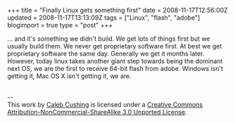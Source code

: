 +++
title = "Finally Linux gets something first"
date = 2008-11-17T12:56:00Z
updated = 2008-11-17T13:13:09Z
tags = ["Linux", "flash", "adobe"]
blogimport = true 
type = "post"
+++

... and it's something we didn't build. We get lots of things first but we usually build them. We never get proprietary software first. At best we get proprietary software the same day. Generally we get it months later. However, today linux takes another giant step towards being the dominant next OS, we are the first to receive 64-bit flash from adobe. Windows isn't getting it, Mac OS X isn't getting it, we are.<div class="blogger-post-footer"><br />--<br />
This <span xmlns:dc="http://purl.org/dc/elements/1.1/" href="http://purl.org/dc/dcmitype/Text" rel="dc:type">work</span> by <a xmlns:cc="http://creativecommons.org/ns#" href="http://www.xenoterracide.com" property="cc:attributionName" rel="cc:attributionURL">Caleb Cushing</a> is licensed under a <a rel="license" href="http://creativecommons.org/licenses/by-nc-sa/3.0/">Creative Commons Attribution-NonCommercial-ShareAlike 3.0 Unported License</a>.</div>
